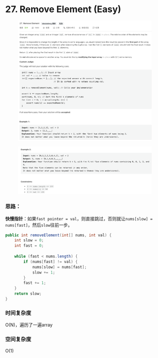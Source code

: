 # 27. Remove Element (Easy)

<figure><img src="../../../.gitbook/assets/image (20).png" alt=""><figcaption></figcaption></figure>

<figure><img src="../../../.gitbook/assets/image (21).png" alt=""><figcaption></figcaption></figure>

### 思路：

**快慢指针**：如果`fast pointer = val`，则直接跳过，否则就让`nums[slow] = nums[fast]`，然后`slow`往前一步。

```java
public int removeElement(int[] nums, int val) {
    int slow = 0;
    int fast = 0;

    while (fast < nums.length) {
        if (nums[fast] != val) {
            nums[slow] = nums[fast];
            slow += 1;
        }
        fast += 1;
    }
    return slow;
}
```

### 时间复杂度

O(N)，遍历了一遍array

### 空间复杂度

O(1)
